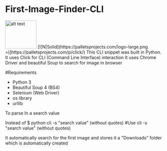 # First-Image-Finder-CLI
<img src="https://palletsprojects.com/logo-large.png" alt="alt text" width="100" height="90">
[![N|Solid](https://palletsprojects.com/logo-large.png =)]https://palletsprojects.com/p/click/)
This CLI snippet was built in Python. 
It uses Click for CLI (Command Line Interface) interaction 
It uses Chrome Driver and beautiful Soup to search for image in browser

#Requirements
* Python 3
* Beautiful Soup 4 (BS4)
* Selenium (Web Driver)
* os library
* urllib

To parse In a search value

Instead of $ python cli -s "search value" (without quotes)
#Use
cli -s "search value" (without quotes)


It automatically search for the first image and stores it a "Downloads" folder which is automatically created
